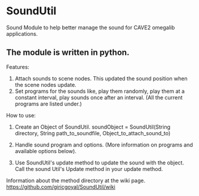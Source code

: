SoundUtil
=========


Sound Module to help better manage the sound for CAVE2 omegalib applications.

The module is written in python.
-----------------------------------------------------------------------------

Features: 


1. Attach sounds to scene nodes. This updated the sound position when the scene nodes update.
2. Set programs for the sounds like, play them randomly, play them at a constant interval, play sounds once after an interval. (All the current programs are listed under.)


How to use:

1.  Create an Object of SoundUtil.
      soundObject = SoundUtil(String directory, String path_to_soundfile, Object_to_attach_sound_to)

2.  Handle sound program and options. (More information on programs and available options below).

3.  Use SoundUtil's update method to update the sound with the object. Call the sound Util's Update method in your update method.




Information about the method directory at the wiki page.
<https://github.com/giricgoyal/SoundUtil/wiki>





  

